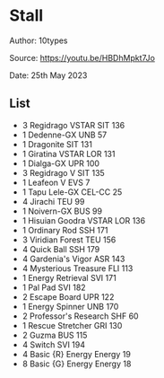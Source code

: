 # Stall

Author: 10types

Source: <https://youtu.be/HBDhMpkt7Jo>

Date: 25th May 2023

## List

* 3 Regidrago VSTAR SIT 136
* 1 Dedenne-GX UNB 57
* 1 Dragonite SIT 131
* 1 Giratina VSTAR LOR 131
* 1 Dialga-GX UPR 100
* 3 Regidrago V SIT 135
* 1 Leafeon V EVS 7
* 1 Tapu Lele-GX CEL-CC 25
* 4 Jirachi TEU 99
* 1 Noivern-GX BUS 99
* 1 Hisuian Goodra VSTAR LOR 136
* 1 Ordinary Rod SSH 171
* 3 Viridian Forest TEU 156
* 4 Quick Ball SSH 179
* 4 Gardenia's Vigor ASR 143
* 4 Mysterious Treasure FLI 113
* 1 Energy Retrieval SVI 171
* 1 Pal Pad SVI 182
* 2 Escape Board UPR 122
* 1 Energy Spinner UNB 170
* 2 Professor's Research SHF 60
* 1 Rescue Stretcher GRI 130
* 2 Guzma BUS 115
* 4 Switch SVI 194
* 4 Basic {R} Energy Energy 19
* 8 Basic {G} Energy Energy 18

